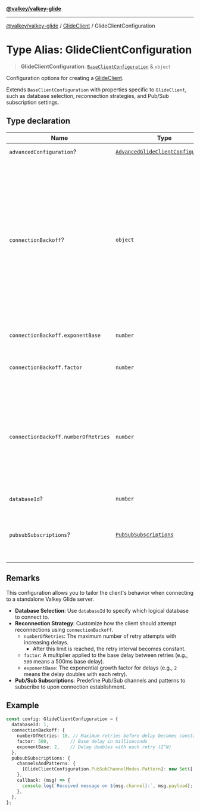 [**@valkey/valkey-glide**](../../README.md)

***

[@valkey/valkey-glide](../../modules.md) / [GlideClient](../README.md) / GlideClientConfiguration

# Type Alias: GlideClientConfiguration

> **GlideClientConfiguration**: [`BaseClientConfiguration`](../../BaseClient/interfaces/BaseClientConfiguration.md) & `object`

Configuration options for creating a [GlideClient](../classes/GlideClient.md).

Extends `BaseClientConfiguration` with properties specific to `GlideClient`, such as database selection,
reconnection strategies, and Pub/Sub subscription settings.

## Type declaration

| Name | Type | Description |
| ------ | ------ | ------ |
| `advancedConfiguration`? | [`AdvancedGlideClientConfiguration`](AdvancedGlideClientConfiguration.md) | Advanced configuration settings for the client. |
| `connectionBackoff`? | `object` | Strategy used to determine how and when to reconnect, in case of connection failures. The time between attempts grows exponentially, to the formula rand(0 .. factor * (exponentBase ^ N)), where N is the number of failed attempts. The client will attempt to reconnect indefinitely. Once the maximum value is reached, that will remain the time between retry attempts until a reconnect attempt is succesful. If not set, a default backoff strategy will be used. |
| `connectionBackoff.exponentBase` | `number` | The exponent base configured for the strategy. Value must be an integer. |
| `connectionBackoff.factor` | `number` | The multiplier that will be applied to the waiting time between each retry. Value must be an integer. |
| `connectionBackoff.numberOfRetries` | `number` | Number of retry attempts that the client should perform when disconnected from the server, where the time between retries increases. Once the retries have reached the maximum value, the time between retries will remain constant until a reconnect attempt is succesful. Value must be an integer. |
| `databaseId`? | `number` | index of the logical database to connect to. |
| `pubsubSubscriptions`? | [`PubSubSubscriptions`](../namespaces/GlideClientConfiguration/interfaces/PubSubSubscriptions.md) | PubSub subscriptions to be used for the client. Will be applied via SUBSCRIBE/PSUBSCRIBE commands during connection establishment. |

## Remarks

This configuration allows you to tailor the client's behavior when connecting to a standalone Valkey Glide server.

- **Database Selection**: Use `databaseId` to specify which logical database to connect to.
- **Reconnection Strategy**: Customize how the client should attempt reconnections using `connectionBackoff`.
  - `numberOfRetries`: The maximum number of retry attempts with increasing delays.
    - After this limit is reached, the retry interval becomes constant.
  - `factor`: A multiplier applied to the base delay between retries (e.g., `500` means a 500ms base delay).
  - `exponentBase`: The exponential growth factor for delays (e.g., `2` means the delay doubles with each retry).
- **Pub/Sub Subscriptions**: Predefine Pub/Sub channels and patterns to subscribe to upon connection establishment.

## Example

```typescript
const config: GlideClientConfiguration = {
  databaseId: 1,
  connectionBackoff: {
    numberOfRetries: 10, // Maximum retries before delay becomes constant
    factor: 500,        // Base delay in milliseconds
    exponentBase: 2,    // Delay doubles with each retry (2^N)
  },
  pubsubSubscriptions: {
    channelsAndPatterns: {
      [GlideClientConfiguration.PubSubChannelModes.Pattern]: new Set(['news.*']),
    },
    callback: (msg) => {
      console.log(`Received message on ${msg.channel}:`, msg.payload);
    },
  },
};
```
